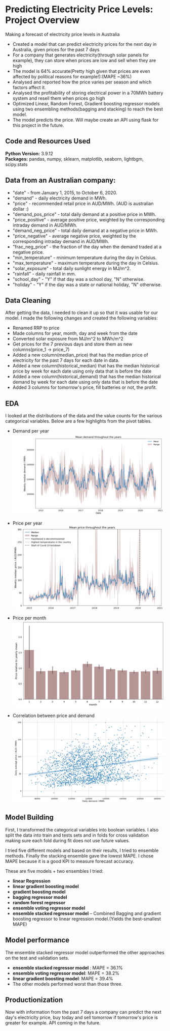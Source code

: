 # Predicting Electricity Price Levels: Project Overview 
Making a forecast of electricity price levels in Australia

* Created a model that can predict electricity prices for the next day in Australia, given prices for the past 7 days 
* For a company that generates electricity(through solar panels for example), they can store when prices are low and sell when they are high
* The model is 64% accurate(Pretty high given that prices are even affected by political reasons for example!):(MAPE ~36%)
* Analysed and reported how the price varies per season and which factors affect it.
* Analysed the profitability of storing electrical power in a 70MWh battery system and resell them when prices go high
* Optimized Linear, Random Forest, Gradient boosting regressor models using two ensembling methods(bagging and stacking) to reach the best model.
* The model predicts the price. Will maybe create an API using flask for this project in the future.



## Code and Resources Used 
**Python Version:** 3.9.12 <br>
**Packages:** pandas, numpy, sklearn, matplotlib, seaborn, lightbgm, scipy.stats 


## Data from an Australian company:

* "date" - from January 1, 2015, to October 6, 2020.
* "demand" - daily electricity demand in MWh.
* "price" - recommended retail price in AUD/MWh. (AUD is australian dollar :)
* "demand_pos_price" - total daily demand at a positive price in MWh.
* "price_positive" - average positive price, weighted by the corresponding intraday demand in AUD/MWh.
* "demand_neg_price" - total daily demand at a negative price in MWh.
* "price_negative" - average negative price, weighted by the corresponding intraday demand in AUD/MWh.
* "frac_neg_price" - the fraction of the day when the demand traded at a negative price.
* "min_temperature" - minimum temperature during the day in Celsius.
* "max_temperature" - maximum temperature during the day in Celsius.
* "solar_exposure" - total daily sunlight energy in MJ/m^2.
* "rainfall" - daily rainfall in mm.
* "school_day" - "Y" if that day was a school day, "N" otherwise.
* "holiday" - "Y" if the day was a state or national holiday, "N" otherwise. 

## Data Cleaning
After getting the data, I needed to clean it up so that it was usable for our model. I made the following changes and created the following variables:

*	Renamed RRP to price
*	Made columns for year, month, day and week from the date
*	Converted solar exposure from MJ/m^2 to MWh/m^2
*	Get prices for the 7 previous days and store them as new columns(price_1 -> price_7)
*	Added a new column(median_price) that has the median price of electricity for the past 7 days for each date in data.
*	Added a new column(historical_median) that has the median historical price by week for each date using only data that is before the date
*	Added a new column(historical_demand) that has the median historical demand by week for each date using only data that is before the date
*	Added 3 columns for tomorrow's price, fill batteries or not, the profit.



## EDA
I looked at the distributions of the data and the value counts for the various categorical variables. Below are a few highlights from the pivot tables.
* Demand per year
![alt text](https://github.com/KamgangAnthony/Predicting-Electricity-Price-Levels-/blob/main/photos/Screenshot%202022-07-03%20160233.png "Demand per year")

* Price per year
![alt text](https://github.com/KamgangAnthony/Predicting-Electricity-Price-Levels-/blob/main/photos/Screenshot%202022-07-03%20161956.png "Price per year")

* Price per month
![alt text](https://github.com/KamgangAnthony/Predicting-Electricity-Price-Levels-/blob/main/photos/Screenshot%202022-07-03%20160528.png "Price per month")

* Correlation between price and demand
![alt text](https://github.com/KamgangAnthony/Predicting-Electricity-Price-Levels-/blob/main/photos/Screenshot%202022-07-03%20160928.png "Correlation between price and demand")

## Model Building 

First, I transformed the categorical variables into boolean variables. I also split the data into train and tests sets and in folds for cross validation
making sure each fold during fit does not use future values.

I tried five different models and based on their results, I tried to ensemble methods. Finally the stacking ensemble gave the lowest MAPE. I chose MAPE because it is a good KPI to measure forecast accuracy.  

These are five models + two ensembles I tried:
*	**linear Regression**
*	**linear gradient boosting model** 
*	**gradient boosting model** 
*	**bagging regressor model** 
*	**random forest regressor** 
*	**ensemble voting regressor model** 
*	**ensemble stacked regressor model** – Combined Bagging and gradient boosting regressor to linear regression model.(Yields the best-smallest MAPE)

## Model performance
The ensemble stacked regressor model outperformed the other approaches on the test and validation sets.
*	**ensemble stacked regressor model** : MAPE = 36.1%
*	**ensemble voting regressor model**: MAPE = 38.2%
*	**linear gradient boosting model**: MAPE = 39.4%
*	The other models performed worst than those three.

## Productionization 
Now with information from the past 7 days a company can predict the next day's electricity price, buy today and sell tomorrow if tomorrow's price is greater for example. API coming in the future.


